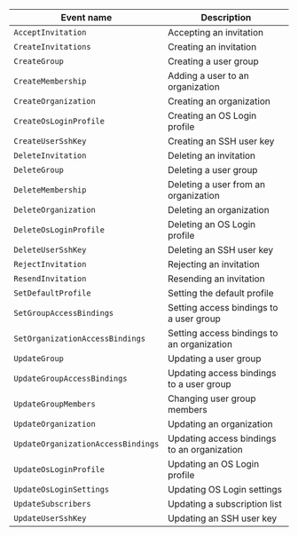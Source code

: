 | Event name | Description |
--- | ---
| `AcceptInvitation` | Accepting an invitation |
| `CreateInvitations` | Creating an invitation |
| `CreateGroup` | Creating a user group |
| `CreateMembership` | Adding a user to an organization |
| `CreateOrganization` | Creating an organization |
| `CreateOsLoginProfile` | Creating an OS Login profile |
| `CreateUserSshKey` | Creating an SSH user key |
| `DeleteInvitation` | Deleting an invitation |
| `DeleteGroup` | Deleting a user group |
| `DeleteMembership` | Deleting a user from an organization |
| `DeleteOrganization` | Deleting an organization |
| `DeleteOsLoginProfile` | Deleting an OS Login profile |
| `DeleteUserSshKey` | Deleting an SSH user key |
| `RejectInvitation` | Rejecting an invitation |
| `ResendInvitation` | Resending an invitation |
| `SetDefaultProfile` | Setting the default profile |
| `SetGroupAccessBindings` | Setting access bindings to a user group |
| `SetOrganizationAccessBindings` | Setting access bindings to an organization |
| `UpdateGroup` | Updating a user group |
| `UpdateGroupAccessBindings` | Updating access bindings to a user group |
| `UpdateGroupMembers` | Changing user group members |
| `UpdateOrganization` | Updating an organization |
| `UpdateOrganizationAccessBindings` | Updating access bindings to an organization |
| `UpdateOsLoginProfile` | Updating an OS Login profile |
| `UpdateOsLoginSettings` | Updating OS Login settings |
| `UpdateSubscribers` | Updating a subscription list |
| `UpdateUserSshKey` | Updating an SSH user key |